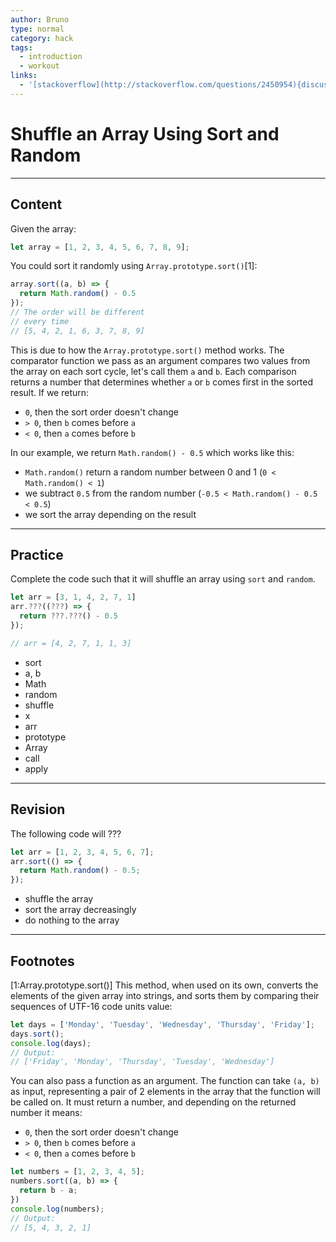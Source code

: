 ```yaml
---
author: Bruno
type: normal
category: hack
tags:
  - introduction
  - workout
links:
  - '[stackoverflow](http://stackoverflow.com/questions/2450954){discussion}'
---
```


# Shuffle an Array Using Sort and Random


---

## Content

Given the array:

```javascript
let array = [1, 2, 3, 4, 5, 6, 7, 8, 9];
```

You could sort it randomly using `Array.prototype.sort()`[1]:

```javascript
array.sort((a, b) => {
  return Math.random() - 0.5
});
// The order will be different
// every time
// [5, 4, 2, 1, 6, 3, 7, 8, 9]
```

This is due to how the `Array.prototype.sort()` method works. The comparator function we pass as an argument compares two values from the array on each sort cycle, let's call them `a` and `b`. Each comparison returns a number that determines whether `a` or `b` comes first in the sorted result. If we return:

- `0`, then the sort order doesn't change 
- `> 0`, then `b` comes before `a`
- `< 0`, then `a` comes before `b` 

In our example, we return `Math.random() - 0.5` which works like this:

- `Math.random()` return a random number between 0 and 1 (`0 < Math.random() < 1`)
- we subtract `0.5` from the random number (`-0.5 < Math.random() - 0.5 < 0.5`)
- we sort the array depending on the result


---

## Practice

Complete the code such that it will shuffle an array using `sort` and `random`.

```javascript
let arr = [3, 1, 4, 2, 7, 1]
arr.???((???) => {
  return ???.???() - 0.5
});

// arr = [4, 2, 7, 1, 1, 3]
```

- sort
- a, b
- Math
- random
- shuffle
- x
- arr
- prototype
- Array
- call
- apply


---

## Revision

The following code will ???

```javascript
let arr = [1, 2, 3, 4, 5, 6, 7];
arr.sort(() => {
  return Math.random() - 0.5;
});
```

- shuffle the array
- sort the array decreasingly
- do nothing to the array


---

## Footnotes

[1:Array.prototype.sort()]
This method, when used on its own, converts the elements of the given array into strings, and sorts them by comparing their sequences of UTF-16 code units value:

```js
let days = ['Monday', 'Tuesday', 'Wednesday', 'Thursday', 'Friday'];
days.sort();
console.log(days);
// Output:
// ['Friday', 'Monday', 'Thursday', 'Tuesday', 'Wednesday']
```

You can also pass a function as an argument. The function can take `(a, b)` as input, representing a pair of 2 elements in the array that the function will be called on. It must return a number, and depending on the returned number it means:

- `0`, then the sort order doesn't change 
- `> 0`, then `b` comes before `a`
- `< 0`, then `a` comes before `b` 

```js
let numbers = [1, 2, 3, 4, 5];
numbers.sort((a, b) => {
  return b - a;
})
console.log(numbers);
// Output:
// [5, 4, 3, 2, 1]
```

